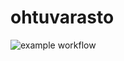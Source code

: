# ohtuvarasto

![example workflow](https://github.com/modaralgayal/ohtuvarasto/actions/workflows/WORKFLOW-FILE/badge.svg)
